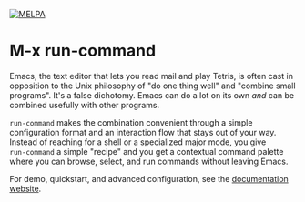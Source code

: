[![MELPA](https://melpa.org/packages/run-command-badge.svg)](https://melpa.org/#/run-command)

# M-x run-command

Emacs, the text editor that lets you read mail and play Tetris, is often cast in opposition to the Unix philosophy of "do one thing well" and "combine small programs". It's a false dichotomy. Emacs can do a lot on its own _and_ can be combined usefully with other programs.

`run‑command` makes the combination convenient through a simple configuration format and an interaction flow that stays out of your way. Instead of reaching for a shell or a specialized major mode, you give `run‑command` a simple "recipe" and you get a contextual command palette where you can browse, select, and run commands without leaving Emacs.

For demo, quickstart, and advanced configuration, see the [documentation website](https://bard.github.io/emacs-run-command).
